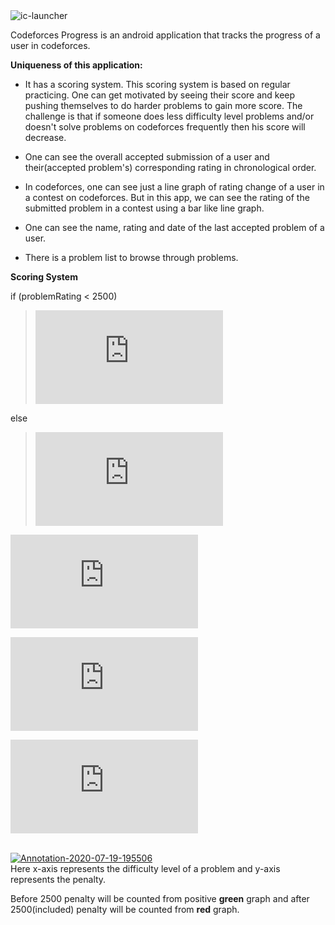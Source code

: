 <img src="https://i.ibb.co/whKHFNf/ic-launcher.png" alt="ic-launcher" border="0">



Codeforces Progress is an android application that tracks the progress of a user in codeforces.



**Uniqueness of this application:**

- It has a scoring system. This scoring system is based on regular practicing. One can get motivated by seeing their score and keep pushing themselves to do harder problems to gain more score. The challenge is that if someone does less difficulty level problems and/or doesn't solve problems on codeforces frequently then his score will decrease. 

- One can see the overall accepted submission of a user and their(accepted problem's) corresponding rating in chronological order.

- In codeforces, one can see just a line graph of rating change of a user in a contest on codeforces. But in this app, we can see the rating of the submitted problem in a contest using a bar like line graph.

- One can see the name, rating and date of the last accepted problem of a user.

- There is a problem list to browse through problems.

**Scoring System**

if (problemRating < 2500)

>![first eq](https://latex.codecogs.com/gif.latex?penalty%20%3D%20%28%5Csqrt%7B2500%20-%20problemRating%7D%20&plus;%201%29%20*%200.005)

else 

>![second_eq](https://latex.codecogs.com/gif.latex?penalty%20%3D%20%28%5Cfrac%7BproblemRating%7D%7B6000%7D%20-%200.6%29%5E2%20&plus;%200.01)

![third_eq](https://latex.codecogs.com/gif.latex?currentValue%20%3D%20%5Csum%20%28problemRating%20-%20probleRating%20*%20penalty%20*%20ConsecutiveAcceptedSubmissionDateDiff%29)

![fourth_eq](https://latex.codecogs.com/gif.latex?mean%20%3D%20%5Cdisplaystyle%7B%5Cfrac%7BcurrentValue%7D%7BtotalAcceptedSolution%7D%7D)

![fifth_eq](https://latex.codecogs.com/gif.latex?userScore%20%3D%20%5Cdisplaystyle%7B%5Cfrac%7Bmean%20*%20100%7D%7B3500%7D%7D)

<br><a href="https://ibb.co/wJKWB0D"><img src="https://i.ibb.co/pW3zb0C/Annotation-2020-07-19-195506.png" alt="Annotation-2020-07-19-195506" border="0"></a><br>
Here x-axis represents the difficulty level of a problem and y-axis represents the penalty.

Before 2500 penalty will be counted from positive **green** graph and after 2500(included) penalty will be counted from **red** graph.
